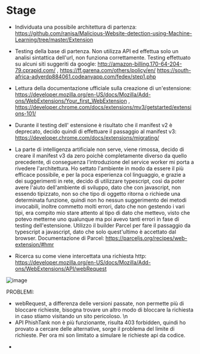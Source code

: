 # Stage
- Individuata una possibile architettura di partenza: https://github.com/ranjsa/Malicious-Website-detection-using-Machine-Learning/tree/master/Extension
- Testing della base di partenza. Non utilizza API ed effettua solo un analisi sintattica dell'url, non funziona correttamente. Testing effettuato su alcuni siti suggeriti da google: http://amazon-billing.170-64-204-79.cprapid.com/   ,   https://ff.garena.com/others/policy/en/
  https://south-africa-adyerdp884061.codeanyapp.com/fedex/step1.php

- Lettura della documentazione ufficiale sulla creazione di un'estensione: https://developer.mozilla.org/en-US/docs/Mozilla/Add-ons/WebExtensions/Your_first_WebExtension , https://developer.chrome.com/docs/extensions/mv3/getstarted/extensions-101/
- Durante il testing dell' estensione è risultato che il manifest v2 è deprecato, decido quindi di effettuare il passaggio al manifest v3: https://developer.chrome.com/docs/extensions/migrating/
- La parte di intelligenza artificiale non serve, viene rimossa, decido di creare il manifest v3 da zero poichè completamente diverso da quello precedente, di conseguenza l'introduzione del service worker mi porta a rivedere l'architettura. Ho settato l'ambiente in modo da essere il più efficace possibile, e per la poca esperienza col linguaggio, e grazie a dei suggerimenti in rete, decido di utilizzare typescript, così da poter avere l'aiuto dell'ambiente di sviluppo, dato che con javascript, non essendo tipizzato, non so che tipo di oggetto ritorna o richiede una determinata funzione, quindi non ho nessun suggerimento dei metodi invocabili, inoltre commetto molti errori, dato che non gestendo i vari tipi, era compito mio stare attento al tipo di dato che mettevo, visto che potevo metterne uno qualunque ma poi avevo tanti errori in fase di testing dell'estensione. Utilizzo il builder Parcel per fare il passaggio da typescript a javascript, dato che solo quest'ultimo è accettato dal browser. Documentazione di Parcel: https://parceljs.org/recipes/web-extension/#hmr

- Ricerca su come viene intercettata una richiesta http: https://developer.mozilla.org/en-US/docs/Mozilla/Add-ons/WebExtensions/API/webRequest
  
![image](https://github.com/SinghProbjot/Stage/assets/102951324/c564f497-e5b3-4dfa-ab5f-552d89328654)

PROBLEMI:  
* webRequest, a differenza delle versioni passate, non permette più di bloccare richieste, bisogna trovare un altro modo di bloccare la richiesta in caso stiamo visitando un              sito pericoloso. \n
* API PhishTank non è più funzionante, risulta 403 forbidden, quindi ho provato a cercare delle alternative, sorge il problema del limite di richieste. Per ora mi son                     limitato a simulare le richieste api da codice.
           
- 
